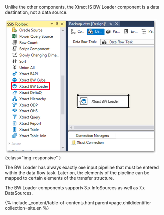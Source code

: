 Unlike the other components, the Xtract IS BW Loader component is a data destination, not a data source. 

![BWLoader](/img/content/BWLoader.png){:class="img-responsive" }

The BW Loader has always exactly one input pipeline that must be entered within the data flow task. Later on, the elements of the pipeline can be mapped to certain elements of the transfer structure.

The BW Loader components supports 3.x InfoSources as well as 7.x DataSources.

{% include _content/table-of-contents.html parent=page.childidentifier collection=site.en %}